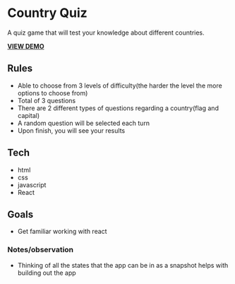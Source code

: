# Country Quiz

A quiz game that will test your knowledge about different countries.

[**VIEW DEMO**](https://nghia-nguyen-dev.github.io/country_quiz/)

## Rules

-   Able to choose from 3 levels of difficulty(the harder the level the more options to choose from)
-   Total of 3 questions
-   There are 2 different types of questions regarding a country(flag and capital)
-   A random question will be selected each turn
-   Upon finish, you will see your results

## Tech

-   html
-   css
-   javascript
-   React

## Goals

-   Get familiar working with react

### Notes/observation

-   Thinking of all the states that the app can be in as a snapshot helps with building out the app